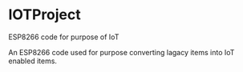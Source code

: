 # IOTProject
ESP8266 code for purpose of IoT

An ESP8266 code used for purpose converting lagacy items into IoT enabled items.
